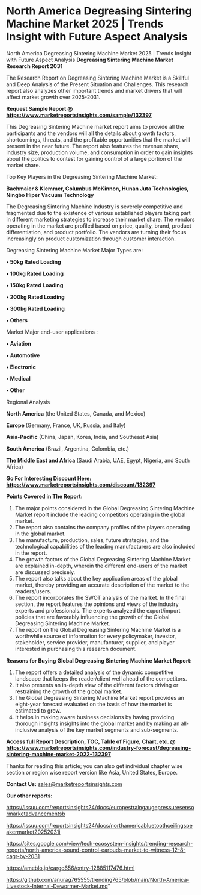 # North America Degreasing Sintering Machine Market 2025 | Trends Insight with Future Aspect Analysis
North America Degreasing Sintering Machine Market 2025 | Trends Insight with Future Aspect Analysis
<strong>Degreasing Sintering Machine Market Research Report 2031</strong>

The Research Report on Degreasing Sintering Machine Market is a Skillful and Deep Analysis of the Present Situation and Challenges. This research report also analyzes other important trends and market drivers that will affect market growth over 2025-2031.

<strong>Request Sample Report @ <a href=https://www.marketreportsinsights.com/sample/132397>https://www.marketreportsinsights.com/sample/132397</a></strong>

This Degreasing Sintering Machine market report aims to provide all the participants and the vendors will all the details about growth factors, shortcomings, threats, and the profitable opportunities that the market will present in the near future. The report also features the revenue share, industry size, production volume, and consumption in order to gain insights about the politics to contest for gaining control of a large portion of the market share.

Top Key Players in the Degreasing Sintering Machine Market:

<strong>Bachmaier & Klemmer, Columbus McKinnon, Hunan Juta Technologies, Ningbo Hiper Vacuum Technology</strong>

The Degreasing Sintering Machine Industry is severely competitive and fragmented due to the existence of various established players taking part in different marketing strategies to increase their market share. The vendors operating in the market are profiled based on price, quality, brand, product differentiation, and product portfolio. The vendors are turning their focus increasingly on product customization through customer interaction.

Degreasing Sintering Machine Market Major Types are:

<strong>• 50kg Rated Loading

• 100kg Rated Loading

• 150kg Rated Loading

• 200kg Rated Loading

• 300kg Rated Loading

• Others</strong>

Market Major end-user applications :

<strong>• Aviation

• Automotive

• Electronic

• Medical

• Other</strong>

Regional Analysis

</u><strong><b>North America</b></strong> (the United States, Canada, and Mexico)

<strong><b>Europe </b></strong>(Germany, France, UK, Russia, and Italy)

<strong><b>Asia-Pacific</b></strong> (China, Japan, Korea, India, and Southeast Asia)

<strong><b>South America</b></strong> (Brazil, Argentina, Colombia, etc.)

<strong><b>The Middle East and Africa</b></strong> (Saudi Arabia, UAE, Egypt, Nigeria, and South Africa)

<strong>Go For Interesting Discount Here: <a href=https://www.marketreportsinsights.com/discount/132397>https://www.marketreportsinsights.com/discount/132397</a></strong>

<strong>Points Covered in The Report:</strong>
<ol>
  <li>The major points considered in the Global Degreasing Sintering Machine Market report include the leading competitors operating in the global market.</li>
  <li>The report also contains the company profiles of the players operating in the global market.</li>
  <li>The manufacture, production, sales, future strategies, and the technological capabilities of the leading manufacturers are also included in the report.</li>
  <li>The growth factors of the Global Degreasing Sintering Machine Market are explained in-depth, wherein the different end-users of the market are discussed precisely.</li>
  <li>The report also talks about the key application areas of the global market, thereby providing an accurate description of the market to the readers/users.</li>
  <li>The report incorporates the SWOT analysis of the market. In the final section, the report features the opinions and views of the industry experts and professionals. The experts analyzed the export/import policies that are favorably influencing the growth of the Global Degreasing Sintering Machine Market.</li>
  <li>The report on the Global Degreasing Sintering Machine Market is a worthwhile source of information for every policymaker, investor, stakeholder, service provider, manufacturer, supplier, and player interested in purchasing this research document.</li>
</ol>
<strong>Reasons for Buying Global Degreasing Sintering Machine Market Report:</strong>

<ol>
  <li>The report offers a detailed analysis of the dynamic competitive landscape that keeps the reader/client well ahead of the competitors.</li>
  <li>It also presents an in-depth view of the different factors driving or restraining the growth of the global market.</li>
  <li>The Global Degreasing Sintering Machine Market report provides an eight-year forecast evaluated on the basis of how the market is estimated to grow.</li>
  <li>It helps in making aware business decisions by having providing thorough insights insights into the global market and by making an all-inclusive analysis of the key market segments and sub-segments.</li>
</ol>
<strong>Access full Report Description, TOC, Table of Figure, Chart, etc. @ <a href=https://www.marketreportsinsights.com/industry-forecast/degreasing-sintering-machine-market-2022-132397>https://www.marketreportsinsights.com/industry-forecast/degreasing-sintering-machine-market-2022-132397</a></strong>


Thanks for reading this article; you can also get individual chapter wise section or region wise report version like Asia, United States, Europe.

<strong>Contact Us:</strong>
sales@marketreportsinsights.com

<strong>Our other reports:</strong>

<a href=https://issuu.com/reportsinsights24/docs/europestraingaugepressuresensormarketadvancementsb>https://issuu.com/reportsinsights24/docs/europestraingaugepressuresensormarketadvancementsb</a>

<a href=https://issuu.com/reportsinsights24/docs/northamericabluetoothceilingspeakermarket20252031i>https://issuu.com/reportsinsights24/docs/northamericabluetoothceilingspeakermarket20252031i</a>

<a href=https://sites.google.com/view/tech-ecosystem-insights/trending-research-reports/north-america-sound-control-earbuds-market-to-witness-12-8-cagr-by-2031>https://sites.google.com/view/tech-ecosystem-insights/trending-research-reports/north-america-sound-control-earbuds-market-to-witness-12-8-cagr-by-2031</a>

<a href=https://ameblo.jp/cargo656/entry-12885117476.html>https://ameblo.jp/cargo656/entry-12885117476.html</a>

<a href=https://github.com/anurag765555/trending765/blob/main/North-America-Livestock-Internal-Dewormer-Market.md>https://github.com/anurag765555/trending765/blob/main/North-America-Livestock-Internal-Dewormer-Market.md</a>"
